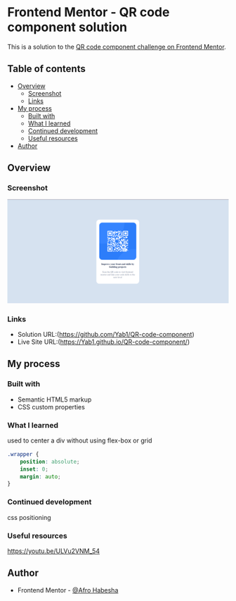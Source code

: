 # Frontend Mentor - QR code component solution

This is a solution to the [QR code component challenge on Frontend Mentor](https://www.frontendmentor.io/challenges/qr-code-component-iux_sIO_H). 

## Table of contents

- [Overview](#overview)
  - [Screenshot](#screenshot)
  - [Links](#links)
- [My process](#my-process)
  - [Built with](#built-with)
  - [What I learned](#what-i-learned)
  - [Continued development](#continued-development)
  - [Useful resources](#useful-resources)
- [Author](#author)

## Overview

### Screenshot

![](images/Screenshot.png)


### Links

- Solution URL:(https://github.com/Yab1/QR-code-component)
- Live Site URL:(https://Yab1.github.io/QR-code-component/)

## My process

### Built with

- Semantic HTML5 markup
- CSS custom properties


### What I learned

used to center a div without using flex-box or grid
```css
.wrapper {
    position: absolute;
    inset: 0;
    margin: auto;
}
```

### Continued development

css positioning

### Useful resources

https://youtu.be/ULVu2VNM_54

## Author

- Frontend Mentor - [@Afro Habesha](https://www.frontendmentor.io/profile/AfroHabesha)
